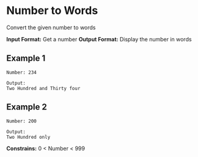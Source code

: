 # Number to Words

Convert the given number to words

**Input Format:** Get a number
**Output Format:** Display the number in words

## Example 1

```
Number: 234

Output:
Two Hundred and Thirty four

```

## Example 2

```
Number: 200

Output:
Two Hundred only

```

**Constrains:** 0 < Number < 999
